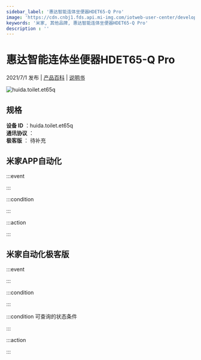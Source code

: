 ```yaml
---
sidebar_label: '惠达智能连体坐便器HDET65-Q Pro'
image: 'https://cdn.cnbj1.fds.api.mi-img.com/iotweb-user-center/developer_1679070337003NH59zhUe.png?GalaxyAccessKeyId=AKVGLQWBOVIRQ3XLEW&Expires=9223372036854775807&Signature=+eF1IQCCHrc7/HBY7OKNFElIjS4='
keywords: '米家, 其他品牌, 惠达智能连体坐便器HDET65-Q Pro'
description : ''
---
```

# 惠达智能连体坐便器HDET65-Q Pro

2021/7/1 发布 | [产品百科](https://home.mi.com/webapp/content/baike/product/index.html?model=huida.toilet.et65q/) | [说明书](https://home.mi.com/views/introduction.html?model=huida.toilet.et65q&region=cn)

![huida.toilet.et65q](https://cdn.cnbj1.fds.api.mi-img.com/iotweb-user-center/developer_1679070337003NH59zhUe.png?GalaxyAccessKeyId=AKVGLQWBOVIRQ3XLEW&Expires=9223372036854775807&Signature=+eF1IQCCHrc7/HBY7OKNFElIjS4=)

## 规格  
> 
**设备 ID** ：huida.toilet.et65q  
**通讯协议** ：  
**极客版**  ： 待补充 


## 米家APP自动化  

:::event  

:::

:::condition  

:::

:::action   

:::

## 米家自动化极客版  

:::event  

:::

:::condition  

:::

:::condition 可查询的状态条件  

:::

:::action  

:::

        
